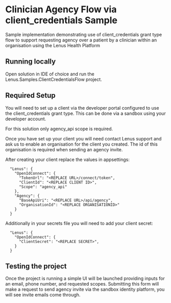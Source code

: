 # Clinician Agency Flow via client_credentials Sample

Sample implementation demonstrating use of client_credentials grant type flow to support requesting agency over a patient by a clinician within an organisation using the Lenus Health Platform

## Running locally

Open solution in IDE of choice and run the Lenus.Samples.ClientCredentialsFlow project. 

## Required Setup

You will need to set up a client via the developer portal configured to use the client_credentials grant type. This can be done via a sandbox using your developer account.

For this solution only agency_api scope is required.

Once you have set up your client you will need contact Lenus support and ask us to enable an organisation for the client you created. The id of this organisation is required when sending an agency invite.

After creating your client replace the values in appsettings:

```
  "Lenus": {
    "OpenIdConnect": {
      "TokenUrl": "<REPLACE URL>/connect/token",
      "ClientId": "<REPLACE CLIENT ID>",
      "Scope": "agency_api"
    },
    "Agency": {
      "BaseApiUri": "<REPLACE URL>/api/agency",
      "OrganisationId": "<REPLACE ORGANISATIONID>"
    }
  }
```

Additionally in your secrets file you will need to add your client secret:
```
  "Lenus": {
    "OpenIdConnect": {
      "ClientSecret": "<REPLACE SECRET>",
    }
  }
```

## Testing the project

Once the project is running a simple UI will be launched providing inputs for an email, phone number, and requested scopes. Submitting this form will make a request to send agency invite via the sandbox identity platform, you will see invite emails come through.



